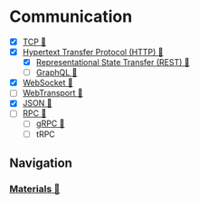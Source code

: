 # Communication

- [x] [TCP 📂](./tcp/readme.md)
- [x] [Hypertext Transfer Protocol (HTTP) 📂](./http/readme.md)
  - [x] [Representational State Transfer (REST) 📂](./architecture/rest/readme.md)
  - [ ] [GraphQL 📂](./architecture/graphql/readme.md)
- [x] [WebSocket 📂](./websocket/readme.md)
- [ ] [WebTransport 📂](./web-transport/readme.md)
- [x] [JSON 📂](./json/readme.md)
- [ ] [RPC 📂](./rpc/readme.md)
  - [ ] [gRPC 📂](./rpc/gRPC/readme.md)
  - [ ] tRPC

## Navigation

### [Materials 📂](./materials.md)
